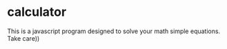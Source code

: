 # calculator
This is a javascript program designed to solve your math simple equations. Take care))
